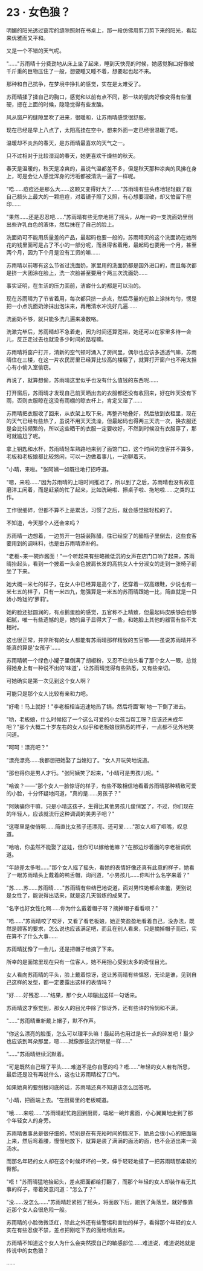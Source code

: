 <link rel="stylesheet" href="../styles/text.css" />
<h1>23 · 女色狼？</h1>

明媚的阳光透过窗帘的缝隙照射在书桌上，那一段仿佛用剪刀剪下来的阳光，看起来优雅而又平和。

又是一个不错的天气呢。

"……"苏雨晴十分费劲地从床上坐了起来，睡到天快亮的时候，她感觉胸口好像被千斤重的巨物压住了一般，想要睡又睡不着，想要起也起不来。

那种和自己抗争，在梦境中挣扎的感觉，实在是太难受了。

苏雨晴揉了揉自己的胸口，感觉和以前有点不同，那一块的肌肉好像变得有些僵硬，摁在上面的时候，隐隐觉得有些发酸。

风从窗户的缝隙里吹了进来，很暖和，让苏雨晴感觉很舒服。

现在已经是早上八点了，太阳高挂在空中，想来外面一定已经很温暖了吧。

温暖却不炎热的春天，是苏雨晴最喜欢的天气之一。

只不过相对于比较湿润的春天，她更喜欢干燥些的秋天。

春天是温暖的，秋天是凉爽的，虽说气温都差不多，但是秋天那种凉爽的风拂在身上，可是会让人感觉浑身的污垢都被清洗一遍了一样呢。

"唔……痘痘还是那么大……这颗又变得好大了……"苏雨晴有些头疼地轻轻戳了戳自己额头上最大的一颗痘痘，对着镜子照了又照，有心想要涅破，却又怕留下痘印……

"果然……还是忍忍吧……"苏雨晴有些无奈地摇了摇头，从唯一的一支洗面奶里倒出些许乳白色的液体，然后抹在了自己的脸上。

洗面奶可不能用质量差的产品，最起码也要一般的，苏雨晴买的这个洗面奶在她所花的钱里面可是占了不小的一部分呢，而且得省着用，最起码也要用一个月，甚至两个月，因为下个月是没有工资的嘛……

苏雨晴以前哪有这么节省过洗面奶，家里用的洗面奶都是国外进口的，而且每次都是挤一大团涂在脸上，洗一次脸甚至要用个两三次洗面奶……

事实证明，在生活的压力面前，洁癖什么的都是可以治的。

现在苏雨晴为了节省着用，每次都只挤一点点，然后尽量的在脸上涂抹均匀，愣是把一小点洗面奶涂抹出泡沫来，再用清水冲洗好几遍……

洗面奶不够，就只能多洗几遍来凑数咯。

洗漱完毕后，苏雨晴却不急着走，因为时间还算宽裕，她还可以在家里多待一会儿，反正走过去也就没多少时间的路程嘛。

苏雨晴将窗户打开，清新的空气顿时涌入了房间里，偶尔也应该多透透气嘛，苏雨晴住在三楼，在这一片农民房里已经算比较高的楼层了，就算打开窗户也不用太担心有小偷入室偷窃。

再说了，就算想偷，苏雨晴这里似乎也没有什么值钱的东西呢……

打开窗后，苏雨晴才发现自己前天晒出去的衣服都还没有收回来，好在昨天没有下雨，否则衣服晾在这没有雨棚的晾衣杆上，肯定又湿了……

苏雨晴把衣服收了回来，从衣架上取下来，再整齐地叠好，然后放到衣柜里，现在的天气已经有些热了，虽说不用天天洗澡，但最起码也得两三天洗一次，换衣服还是会比较频繁的，所以这些晒干的衣服一定要收好，不然到时候没有衣服穿了，那可就尴尬了呢。

拿上钥匙和水杯，苏雨晴轻车熟路地来到了面馆门口，这个时间的食客并不算多，老板和老板娘都比较悠闲，可以一边做着事儿，一边聊着天。

"小晴，来啦。"张阿姨一如既往地打招呼道。

"嗯，来啦……"因为苏雨晴的上班时间推迟了，所以到了之后，苏雨晴也没有故意磨洋工闲着，而是赶紧的忙了起来，比如洗碗啦、擦桌子啦、拖地啦……之类的工作。

工作很细碎，但都不算不上是累活，习惯了之后，就会感觉挺轻松的了。

不知道，今天那个人还会来吗？

苏雨晴一边想着，一边剪开一包袋装陈醋，往已经空了的醋瓶子里倒去，这些食客要用到的调味料，也是由苏雨晴添补的。

"老板\~来一碗炸酱面！"一个听起来有些略微低沉的女声在店门口响了起来，苏雨晴抬起头，看到一个披着一头金色披肩长发的高挑女人十分淑女的走到一张椅子前坐了下来。

她大概一米七的样子，在女人中已经算是高个了，还穿着一双高跟鞋，少说也有一米七五的样子，只有一米四九，勉强算是一米五的苏雨晴跟她一比，简直就是一只娇小玲珑的'萝莉'。

她的脸还挺圆润的，有点鹅蛋脸的感觉，五官称不上精致，但最起码皮肤够白也够细腻，唯一有些遗憾的是，她的鼻子显得大了一些，和她脸上其他的器官有些不太相衬。

这也很正常，并非所有的女人都能有苏雨晴那样精致的五官嘛——虽说苏雨晴并不能真的算是'女孩子'……

苏雨晴朝一个绿色小罐子里倒满了胡椒粉，又忍不住抬头看了那个女人一眼，总觉得她身上有一种说不出的'味道'，让苏雨晴觉得有些熟悉，又有些亲切。

可她确实是第一次见到这个女人啊？

可能只是那个女人比较有亲和力吧。

"好嘞！马上就好！"李老板相当迅速地热了锅，然后将面'唰'地一下倒了进去。

"哟，老板娘，什么时候招了一个这么可爱的小女孩当帮工呀？应该还未成年吧？"那个大概二十岁左右的女人似乎和老板娘很熟悉的样子，一点都不见外地笑问道。

"呵呵！漂亮吧？"

"漂亮漂亮……我都想把她娶了当媳妇了。"女人开玩笑地说道。

"那也得你是男人才行。"张阿姨笑了起来，"小晴可是男孩儿呢。"

"哈诶？——"那个女人一脸惊讶的样子，有些不敢相信地看着苏雨晴那种精致可爱的小脸，十分怀疑地问道，"真的是……男孩子？"

"阿姨骗你干嘛，只是小晴这孩子，生得比其他男孩儿俊俏罢了，不过，你们现在的年轻人，应该就流行这种调调的美男子吧？"

"这哪里是俊俏啊……简直比女孩子还漂亮、还可爱……"那女人咂了咂嘴，叹息道。

"哈哈，你虽然不能娶了这娃，但你可以嫁给他嘛？"在那边炒着面的李老板调侃道。

"年龄差太多啦……"那个女人摇了摇头，看她的表情好像还真有此意的样子，她看了一眼苏雨晴头上戴着的鸭舌帽，询问道，"小男孩儿……你叫什么名字来着？"

"苏……苏……苏雨晴……"苏雨晴有些结巴地说道，面对男性她都会害羞，更别说是女性了，能说得出话来，就是这几天锻炼的成果了。

"名字也好女性化啊……你为什么戴着帽子呀？摘掉帽子看看呗？"

"唔……"苏雨晴咬了咬牙，又看了看老板娘，她正笑盈盈地看着自己，没办法，既然是顾客的要求，怎么说也应该满足吧，而且在别人看来，只是摘掉帽子而已，实在算不了什么大事……

苏雨晴犹豫了一会儿，还是把帽子给摘了下来。

所幸的是面馆里现在只有一位客人，她不用担心受到太多的奇怪目光。

女人看向苏雨晴的平头，脸上戴着惊讶，这让苏雨晴有些愠怒，无论是谁，见到自己这样的发型，都一定要露出这样的表情吗？

"好……好残忍……"结果，那个女人却蹦出这样一句话来。

苏雨晴这才察觉到，那女人的目光中除了惊讶外，还有些许的怜悯和不满。

"……"苏雨晴重新戴上帽子，默不作声。

"你这么漂亮的脸蛋，怎么可以理平头嘛！最起码也用过是长一点的碎发吧！最少也应该到耳朵那里，嗯……就像那些流行明星一样……"

"……"苏雨晴继续沉默着。

"可是既然自己理了平头……难道不是你自愿的吗？唔……"年轻的女人若有所思，最后还是没有再说什么，这也让苏雨晴松了口气。

如果她真的要刨根问底的话，苏雨晴还真不知道该怎么回答呢。

"小晴，把面端上去。"在厨房里的老板喊道。

"哦……来啦……"苏雨晴赶忙跑回到厨房，端起一碗炸酱面，小心翼翼地走到了那个年轻女人的身旁。

苏雨晴做事总是很仔细的，特别是在有充裕时间的情况下，她总会很小心的把面端上来，然后弯着腰，慢慢地放下，就算是装了满满的面汤的面，也不会洒出来一滴汤水。

而那名年轻的女人却在这个时候坏坏的一笑，伸手轻轻地摸了一把苏雨晴那柔软的臀部。

"唔！"苏雨晴猛地抬起头，差点把面都给打翻了，而那个年轻的女人却装作若无其事的样子，带着笑意问道："怎么了？"

"没……没怎么……"苏雨晴赶紧摇了摇头，将面放下后，跑到了角落里，就好像靠近那个女人会很危险一般。

苏雨晴的小脸微微泛红，除此之外还有些警惕和害怕的样子，看得那个年轻的女人实在有些忍俊不禁，差点把刚吃下去的面给喷出来。

苏雨晴不知道这个女人为什么会突然摸自己的敏感部位……难道说，难道说她就是传说中的女色狼？

……
